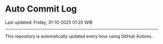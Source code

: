 # Auto Commit Log

Last updated: Friday, 31-10-2025 01:20 WIB

---

This repository is automatically updated every hour using GitHub Actions.
